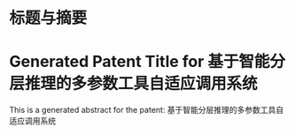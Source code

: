 # 标题与摘要

# Generated Patent Title for 基于智能分层推理的多参数工具自适应调用系统

This is a generated abstract for the patent: 基于智能分层推理的多参数工具自适应调用系统
